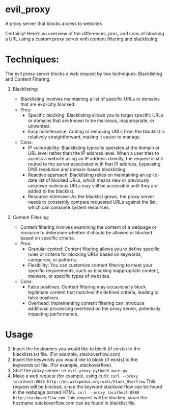 # evil_proxy
A proxy server that blocks access to websites

Certainly! Here's an overview of the differences, pros, and cons of blocking a URL using a custom proxy server with content filtering and blacklisting:

# Techniques:

The evil proxy server blocks a web request by two techniques: Blacklisting and Content Filtering:

1. Blacklisting:
   - Blacklisting involves maintaining a list of specific URLs or domains that are explicitly blocked.
   - Pros:
     - Specific blocking: Blacklisting allows you to target specific URLs or domains that are known to be malicious, inappropriate, or unwanted.
     - Easy maintenance: Adding or removing URLs from the blacklist is relatively straightforward, making it easier to manage.
   - Cons:
     - IP vulnurability: Blacklisting typically operates at the domain or URL level rather than the IP address level. When a user tries to access a website using an IP address directly, the request is still routed to the server associated with that IP address, bypassing DNS resolution and domain-based blacklisting.
     - Reactive approach: Blacklisting relies on maintaining an up-to-date list of blocked URLs, which means new or previously unknown malicious URLs may still be accessible until they are added to the blacklist.
     - Resource-intensive: As the blacklist grows, the proxy server needs to constantly compare requested URLs against the list, which can consume system resources.


2. Content Filtering:
   - Content filtering involves examining the content of a webpage or resource to determine whether it should be allowed or blocked based on specific criteria.
   - Pros:
     - Granular control: Content filtering allows you to define specific rules or criteria for blocking URLs based on keywords, categories, or patterns. 
     - Flexibility: You can customize content filtering to meet your specific requirements, such as blocking inappropriate content, malware, or specific types of websites.
   - Cons:
     - False positives: Content filtering may occasionally block legitimate content that matches the defined criteria, leading to false positives.
     - Overhead: Implementing content filtering can introduce additional processing overhead on the proxy server, potentially impacting performance.


# Usage

1. Insert the hostnames you would like to block (if exists) to the blacklists.txt file. (For example, stackoverflow.com)
2. Insert the keywords you would like to block (if exists) to the keywords.txt file. (For example, stackoverflow)
3. Start the proxy server:
    `
    cd evil_proxy
    python3 main.py
    `
4. Make a web request (for example, using curl):
    `
    curl --proxy localhost:8888 http://en.wikipedia.org/wiki/Stack_Overflow
    `
    This request will be blocked, since the keyword stackoverflow can be found in the webpage parsed HTML.
    `
    curl --proxy localhost:8888 http:/stackoverflow.com
    `
    This request will be blocked, since the hostname stackoverflow.com can be found in blacklist file.

    

